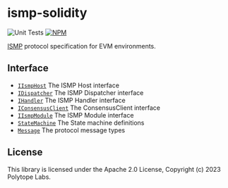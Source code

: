 # ismp-solidity

![Unit Tests](https://github.com/polytope-labs/ismp-solidity/actions/workflows/test.yml/badge.svg)
[![NPM](https://img.shields.io/npm/v/@polytope-labs/ismp-solidity?label=%40polytope-labs%2Fismp-solidity)](https://www.npmjs.com/package/@polytope-labs/ismp-solidity)

[ISMP](https://docs.hyperbridge.network/protocol/ismp) protocol specification for EVM environments.

## Interface

 - [`IIsmpHost`](interfaces/IIsmpHost.sol) The ISMP Host interface
 - [`IDispatcher`](interfaces/IDispatcher.sol) The ISMP Dispatcher interface
 - [`IHandler`](interfaces/IHandler.sol) The ISMP Handler interface
 - [`IConsensusClient`](interfaces/IConsensusClient.sol) The ConsensusClient interface
 - [`IIsmpModule`](interfaces/IIsmpModule.sol) The ISMP Module interface
 - [`StateMachine`](interfaces/StateMachine.sol) The State machine definitions
 - [`Message`](interfaces/Message.sol) The protocol message types


## License

This library is licensed under the Apache 2.0 License, Copyright (c) 2023 Polytope Labs.
